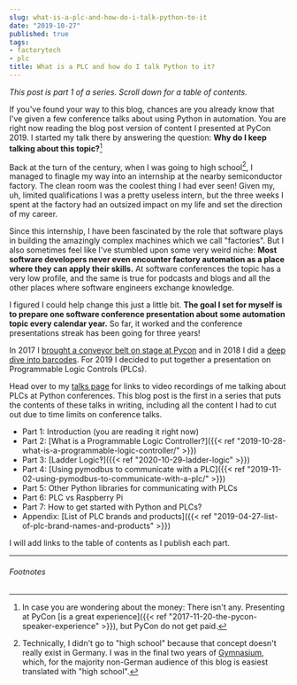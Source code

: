 ```yaml
---
slug: what-is-a-plc-and-how-do-i-talk-python-to-it
date: "2019-10-27"
published: true
tags:
- factorytech
- plc
title: What is a PLC and how do I talk Python to it?
---
```


*This post is part 1 of a series. Scroll down for a table of contents.*

If you've found your way to this blog, chances are you already know that I've given a few conference talks about using Python in automation.
You are right now reading the blog post version of content I presented at PyCon 2019.
I started my talk there by answering the question:
**Why do I keep talking about this topic?**[^1]

Back at the turn of the century, when I was going to high school[^2], I managed to finagle my way into an internship at the nearby semiconductor factory.
The clean room was the coolest thing I had ever seen!
Given my, uh, limited qualifications I was a pretty useless intern, but the three weeks I spent at the factory had an outsized impact on my life and set the direction of my career.

Since this internship, I have been fascinated by the role that software plays in building the amazingly complex machines which we call "factories".
But I also sometimes feel like I've stumbled upon some very weird niche:
**Most software developers never even encounter factory automation as a place where they can apply their skills.**
At software conferences the topic has a very low profile, and the same is true for podcasts and blogs and all the other places where software engineers exchange knowledge.

I figured I could help change this just a little bit.
**The goal I set for myself is to prepare one software conference presentation about some automation topic every calendar year.**
So far, it worked and the conference presentations streak has been going for three years!

In 2017 I [brought a conveyor belt on stage at Pycon](https://jonasneubert.com/talks/pycon2017.html) and in 2018 I did a [deep dive into barcodes](https://jonasneubert.com/talks/pybay2018.html).
For 2019 I decided to put together a presentation on Programmable Logic Controls (PLCs).

Head over to my [talks page](https://jonasneubert.com/talks/) for links to video recordings of me talking about PLCs at Python conferences.
This blog post is the first in a series that puts the contents of these talks in writing, including all the content I had to cut out due to time limits on conference talks.

* Part 1: Introduction (you are reading it right now)
* Part 2: [What is a Programmable Logic Controller?]({{< ref "2019-10-28-what-is-a-programmable-logic-controller/" >}})
* Part 3: [Ladder Logic‽]({{< ref "2020-10-29-ladder-logic" >}})
* Part 4: [Using pymodbus to communicate with a PLC]({{< ref "2019-11-02-using-pymodbus-to-communicate-with-a-plc/" >}})
* Part 5: Other Python libraries for communicating with PLCs
* Part 6: PLC vs Raspberry Pi
* Part 7: How to get started with Python and PLCs?
* Appendix: [List of PLC brands and products]({{< ref "2019-04-27-list-of-plc-brand-names-and-products" >}})

I will add links to the table of contents as I publish each part.

---

###### Footnotes

[^1]: In case you are wondering about the money: There isn't any. Presenting at PyCon [is a great experience]({{< ref "2017-11-20-the-pycon-speaker-experience" >}}), but PyCon do not get paid.
[^2]: Technically, I didn't go to "high school" because that concept doesn't really exist in Germany. I was in the final two years of [Gymnasium](https://en.wikipedia.org/wiki/Gymnasium_(school)#Germany), which, for the majority non-German audience of this blog is easiest translated with "high school".

